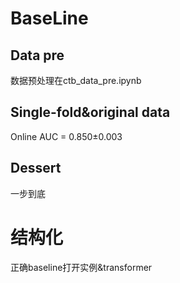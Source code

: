 # BaseLine
## Data pre
数据预处理在ctb_data_pre.ipynb
## Single-fold&original data
Online AUC = 0.850±0.003
## Dessert
一步到底
# 结构化
正确baseline打开实例&transformer
